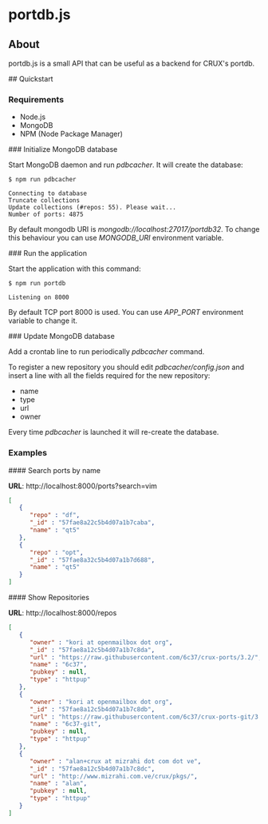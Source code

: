 # portdb.js

## About

portdb.js is a small API that can be useful as a backend for CRUX's portdb.


## Quickstart


### Requirements

 * Node.js
 * MongoDB
 * NPM (Node Package Manager)


### Initialize MongoDB database

Start MongoDB daemon and run _pdbcacher_. It will create the database:
```
$ npm run pdbcacher

Connecting to database
Truncate collections
Update collections (#repos: 55). Please wait...
Number of ports: 4875
```

By default mongodb URI is _mongodb://localhost:27017/portdb32_. To change
this behaviour you can use _MONGODB_URI_ environment variable.


### Run the application

Start the application with this command:
```
$ npm run portdb

Listening on 8000
```

By default TCP port 8000 is used.  You can use _APP_PORT_ environment
variable to change it.


### Update MongoDB database

Add a crontab line to run periodically _pdbcacher_ command. 
 
To register a new repository you should edit _pdbcacher/config.json_ and insert
a line with all the fields required for the new repository: 
 * name
 * type
 * url
 * owner

Every time _pdbcacher_ is launched it will re-create the database.


### Examples


#### Search ports by name

**URL**: http://localhost:8000/ports?search=vim
```json
[
   {
      "repo" : "df",
      "_id" : "57fae8a22c5b4d07a1b7caba",
      "name" : "qt5"
   },
   {
      "repo" : "opt",
      "_id" : "57fae8a32c5b4d07a1b7d688",
      "name" : "qt5"
   }
]
```


#### Show Repositories

**URL**: http://localhost:8000/repos
```json
[
   {
      "owner" : "kori at openmailbox dot org",
      "_id" : "57fae8a12c5b4d07a1b7c8da",
      "url" : "https://raw.githubusercontent.com/6c37/crux-ports/3.2/",
      "name" : "6c37",
      "pubkey" : null,
      "type" : "httpup"
   },
   {
      "owner" : "kori at openmailbox dot org",
      "_id" : "57fae8a12c5b4d07a1b7c8db",
      "url" : "https://raw.githubusercontent.com/6c37/crux-ports-git/3.2/",
      "name" : "6c37-git",
      "pubkey" : null,
      "type" : "httpup"
   },
   {
      "owner" : "alan+crux at mizrahi dot com dot ve",
      "_id" : "57fae8a12c5b4d07a1b7c8dc",
      "url" : "http://www.mizrahi.com.ve/crux/pkgs/",
      "name" : "alan",
      "pubkey" : null,
      "type" : "httpup"
   }
]
```


